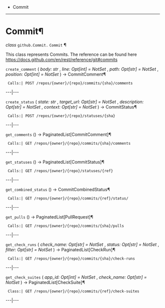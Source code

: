   + Commit

* * *
# Commit¶

_class_ `github.Commit.`  `Commit` ¶

This class represents Commits. The reference can be found here https://docs.github.com/en/rest/reference/git#commits

`create_comment` ( _body: str_ , _line: Opt[int] = NotSet_ , _path: Opt[str] = NotSet_ , _position: Opt[int] = NotSet_ ) → CommitComment¶

     Calls:| POST /repos/{owner}/{repo}/commits/{sha}/comments

---|---

`create_status` ( _state: str_ , _target_url: Opt[str] = NotSet_ , _description: Opt[str] = NotSet_ , _context: Opt[str] = NotSet_ ) → CommitStatus¶

     Calls:| POST /repos/{owner}/{repo}/statuses/{sha}

---|---

`get_comments` () → PaginatedList[CommitComment]¶

     Calls:| GET /repos/{owner}/{repo}/commits/{sha}/comments

---|---

`get_statuses` () → PaginatedList[CommitStatus]¶

     Calls:| GET /repos/{owner}/{repo}/statuses/{ref}

---|---

`get_combined_status` () → CommitCombinedStatus¶

     Calls:| GET /repos/{owner}/{repo}/commits/{ref}/status/

---|---

`get_pulls` () → PaginatedList[PullRequest]¶

     Calls:| GET /repos/{owner}/{repo}/commits/{sha}/pulls

---|---

`get_check_runs` ( _check_name: Opt[str] = NotSet_ , _status: Opt[str] = NotSet_ , _filter: Opt[str] = NotSet_ ) → PaginatedList[CheckRun]¶

     Calls:| GET /repos/{owner}/{repo}/commits/{sha}/check-runs

---|---

`get_check_suites` ( _app_id: Opt[int] = NotSet_ , _check_name: Opt[str] = NotSet_ ) → PaginatedList[CheckSuite]¶

     Class:| GET /repos/{owner}/{repo}/commits/{ref}/check-suites

---|---
